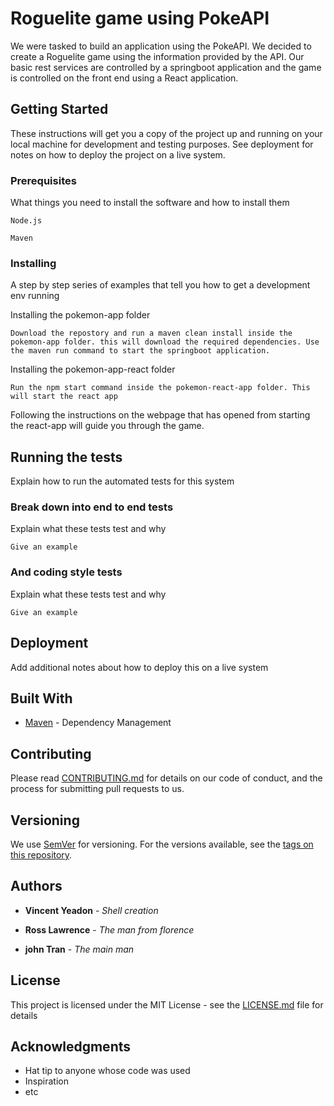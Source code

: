 # Roguelite game using PokeAPI

We were tasked to build an application using the PokeAPI. We decided to create a Roguelite game using the information provided by the API. Our basic rest services are controlled by a springboot application and the game is controlled on the front end using a React application.

## Getting Started

These instructions will get you a copy of the project up and running on your local machine for development and testing purposes. See deployment for notes on how to deploy the project on a live system.

### Prerequisites

What things you need to install the software and how to install them

```
Node.js

Maven

```

### Installing

A step by step series of examples that tell you how to get a development env running

Installing the pokemon-app folder

```
Download the repostory and run a maven clean install inside the pokemon-app folder. this will download the required dependencies. Use the maven run command to start the springboot application.

```

Installing the pokemon-app-react folder

```
Run the npm start command inside the pokemon-react-app folder. This will start the react app

```

Following the instructions on the webpage that has opened from starting the react-app will guide you through the game.

## Running the tests

Explain how to run the automated tests for this system

### Break down into end to end tests

Explain what these tests test and why

```
Give an example
```

### And coding style tests

Explain what these tests test and why

```
Give an example
```

## Deployment

Add additional notes about how to deploy this on a live system

## Built With

* [Maven](https://maven.apache.org/) - Dependency Management

## Contributing

Please read [CONTRIBUTING.md](https://gist.github.com/PurpleBooth/b24679402957c63ec426) for details on our code of conduct, and the process for submitting pull requests to us.

## Versioning

We use [SemVer](http://semver.org/) for versioning. For the versions available, see the [tags on this repository](https://github.com/your/project/tags). 

## Authors

* **Vincent Yeadon** - *Shell creation* 

* **Ross Lawrence** - *The man from florence*

* **john Tran** - *The main man*

## License

This project is licensed under the MIT License - see the [LICENSE.md](LICENSE.md) file for details

## Acknowledgments

* Hat tip to anyone whose code was used
* Inspiration
* etc


